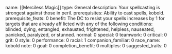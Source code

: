 name: [[Merciless Magic]]
type: General
description: Your spellcasting is strongest against those in peril.
prerequisites: Ability to cast spells, kobold.
prerequisite_feats: 0
benefit: The DC to resist your spells increases by 1 for targets that are already aff licted with any of the following conditions: blinded, dying, entangled, exhausted, frightened, helpless, nauseated, panicked, paralyzed, or stunned.
normal: 0
special: 0
teamwork: 0
critical: 0
grit: 0
style: 0
performance: 0
racial: 1
companion_familiar: 0
race_name: kobold
note: 0
goal: 0
completion_benefit: 0
multiples: 0
suggested_traits: 0
